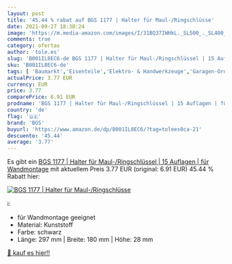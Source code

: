 ```yaml
---
layout: post
title: '45.44 % rabat auf BGS 1177 | Halter für Maul-/Ringschlüsse'
date: 2021-09-27 18:38:24
image: 'https://m.media-amazon.com/images/I/31BQ37IWHkL._SL500_._SL400_.jpg'
comments: true
category: ofertas
author: 'tole.es'
slug: 'B001IL8EC6-de BGS 1177 | Halter für Maul-/Ringschlüssel | 15 Auflagen |...'
sku: 'B001IL8EC6-de'
tags: [ 'Baumarkt','Eisenteile','Elektro- & Handwerkzeuge','Garagen-Ordnungssysteme','Lagersysteme','Systembefestigungen','Werkzeugaufbewahrung','bgs', ]
actualPrice: 3.77 EUR
currency: EUR
price: 3.77
comparePrice: 6.91 EUR
prodname: 'BGS 1177 | Halter für Maul-/Ringschlüssel | 15 Auflagen | für Wandmontage'
country: 'de'
flag: '🇩🇪'
brand: 'BGS'
buyurl: 'https://www.amazon.de/dp/B001IL8EC6/?tag=tolees0ca-21'
descuento: '45.44'
average: '3.77'
---
```


Es gibt ein [BGS 1177 | Halter für Maul-/Ringschlüssel | 15 Auflagen | für Wandmontage](https://www.amazon.de/dp/B001IL8EC6/?tag=tolees0ca-21) mit aktuellem Preis 3.77 EUR (original: 6.91 EUR) 45.44 % Rabatt hier:

[![BGS 1177 | Halter für Maul-/Ringschlüsse](https://m.media-amazon.com/images/I/31BQ37IWHkL._SL500_._SL400_.jpg)](https://www.amazon.de/dp/B001IL8EC6/?tag=tolees0ca-21)

ℹ️:

- für Wandmontage geeignet
- Material: Kunststoff
- Farbe: schwarz
- Länge: 297 mm | Breite: 180 mm | Höhe: 28 mm

[🛒 kauf es hier!!](https://www.amazon.de/dp/B001IL8EC6/?tag=tolees0ca-21)
